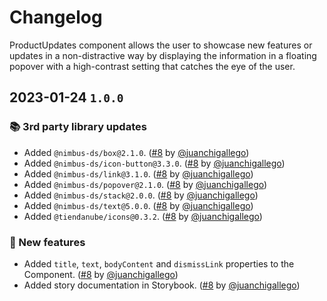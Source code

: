 # Changelog

ProductUpdates component allows the user to showcase new features or updates in a non-distractive way by displaying the information in a floating popover with a high-contrast setting that catches the eye of the user.

## 2023-01-24 `1.0.0`

### 📚 3rd party library updates

- Added `@nimbus-ds/box@2.1.0`. ([#8](https://github.com/TiendaNube/nimbus-patterns/pull/8) by [@juanchigallego](https://github.com/juanchigallego))
- Added `@nimbus-ds/icon-button@3.3.0`. ([#8](https://github.com/TiendaNube/nimbus-patterns/pull/8) by [@juanchigallego](https://github.com/juanchigallego))
- Added `@nimbus-ds/link@3.1.0`. ([#8](https://github.com/TiendaNube/nimbus-patterns/pull/8) by [@juanchigallego](https://github.com/juanchigallego))
- Added `@nimbus-ds/popover@2.1.0`. ([#8](https://github.com/TiendaNube/nimbus-patterns/pull/8) by [@juanchigallego](https://github.com/juanchigallego))
- Added `@nimbus-ds/stack@2.0.0`. ([#8](https://github.com/TiendaNube/nimbus-patterns/pull/8) by [@juanchigallego](https://github.com/juanchigallego))
- Added `@nimbus-ds/text@5.0.0`. ([#8](https://github.com/TiendaNube/nimbus-patterns/pull/8) by [@juanchigallego](https://github.com/juanchigallego))
- Added `@tiendanube/icons@0.3.2`. ([#8](https://github.com/TiendaNube/nimbus-patterns/pull/8) by [@juanchigallego](https://github.com/juanchigallego))

### 🎉 New features

- Added `title`, `text`, `bodyContent` and `dismissLink` properties to the Component. ([#8](https://github.com/TiendaNube/nimbus-patterns/pull/8) by [@juanchigallego](https://github.com/juanchigallego))
- Added story documentation in Storybook. ([#8](https://github.com/TiendaNube/nimbus-patterns/pull/8) by [@juanchigallego](https://github.com/juanchigallego))
